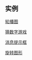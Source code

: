 ## 实例

[轮播图](/playTool/Demo.html)

[猜数字游戏](guessNumber.html)

[消息提示框](/messageBox/Demo.html)

[旋转图形](/rotateImg/Demo.heml)
